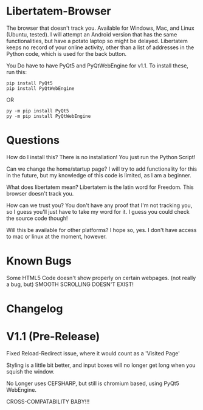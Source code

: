 # Libertatem-Browser
The browser that doesn't track you.  Available for Windows, Mac, and Linux (Ubuntu, tested).
I will attempt an Android version that has the same functionalities, but have a potato laptop so might be delayed.
Libertatem keeps no record of your online activity, other than a list of addresses in the Python code, which is used for the back button.  

You Do have to have PyQt5 and PyQtWebEngine for v1.1.  To install these, run this:
```
pip install PyQt5
pip install PyQtWebEngine
```
OR
```
py -m pip install PyQt5
py -m pip install PyQtWebEngine
```

# Questions
How do I install this?
There is no installation!  You just run the Python Script!

Can we change the home/startup page?
I will try to add functionality for this in the future, but my knowledge of this code is limited, as I am a beginner.

What does libertatem mean?
Libertatem is the latin word for Freedom.  This browser doesn't track you.

How can we trust you?
You don't have any proof that I'm not tracking you, so I guess you'll just have to take my word for it.  I guess you could check the source code though!

Will this be available for other platforms?
I hope so, yes.  I don't have access to mac or linux at the moment, however.

# Known Bugs
Some HTML5 Code doesn't show properly on certain webpages.
(not really a bug, but) SMOOTH SCROLLING DOESN'T EXIST!

# Changelog #

# V1.1 (Pre-Release) #
Fixed Reload-Redirect issue, where it would count as a 'Visited Page'

Styling is a little bit better, and input boxes will no longer get long when you squish the window.

No Longer uses CEFSHARP, but still is chromium based, using PyQt5 WebEngine.

CROSS-COMPATABILITY BABY!!!
